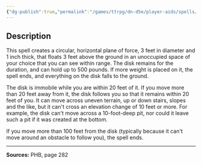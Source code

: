 ```yaml
---
{"dg-publish":true,"permalink":"/games/ttrpg/dn-d5e/player-aids/spells/level-1/tensers-floating-disk/","tags":["TTRPG/DND/5e","verbal","somatic","material","ritual"]}
---
```



## Description
This spell creates a circular, horizontal plane of force, 3 feet in diameter and 1 inch thick, that floats 3 feet above the ground in an unoccupied space of your choice that you can see within range.
The disk remains for the duration, and can hold up to 500 pounds.
If more weight is placed on it, the spell ends, and everything on the disk falls to the ground.

The disk is immobile while you are within 20 feet of it.
If you move more than 20 feet away from it, the disk follows you so that it remains within 20 feet of you.
It can move across uneven terrain, up or down stairs, slopes and the like, but it can't cross an elevation change of 10 feet or more.
For example, the disk can't move across a 10-foot-deep pit, nor could it leave such a pit if it was created at the bottom.

If you move more than 100 feet from the disk (typically because it can't move around an obstacle to follow you), the spell ends.

---

**Sources:** PHB, page 282
